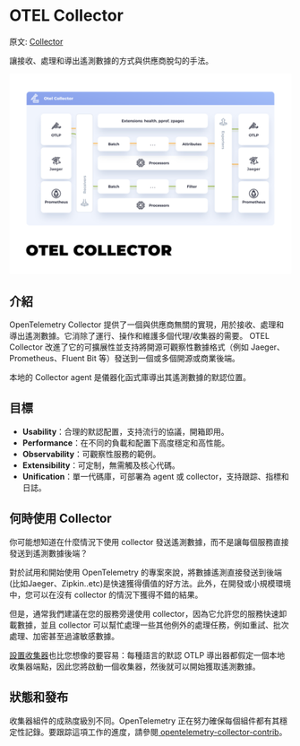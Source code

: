 # OTEL Collector

原文: [Collector](https://opentelemetry.io/docs/collector/)

讓接收、處理和導出遙測數據的方式與供應商脫勾的手法。

![](./assets/Otel_Collector.svg)

## 介紹

OpenTelemetry Collector 提供了一個與供應商無關的實現，用於接收、處理和導出遙測數據。它消除了運行、操作和維護多個代理/收集器的需要。 OTEL Collector 改進了它的可擴展性並支持將開源可觀察性數據格式（例如 Jaeger、Prometheus、Fluent Bit 等）發送到一個或多個開源或商業後端。

本地的 Collector agent 是儀器化函式庫導出其遙測數據的默認位置。

## 目標

- **Usability**：合理的默認配置，支持流行的協議，開箱即用。
- **Performance**：在不同的負載和配置下高度穩定和高性能。
- **Observability**：可觀察性服務的範例。
- **Extensibility**：可定制，無需觸及核心代碼。
- **Unification**：單一代碼庫，可部署為 agent 或 collector，支持跟踪、指標和日誌。

## 何時使用 Collector

你可能想知道在什麼情況下使用 collector 發送遙測數據，而不是讓每個服務直接發送到遙測數據後端？

對於試用和開始使用 OpenTelemetry 的專案來說，將數據遙測直接發送到後端(比如Jaeger、Zipkin..etc)是快速獲得價值的好方法。此外，在開發或小規模環境中，您可以在沒有 collector 的情況下獲得不錯的結果。

但是，通常我們建議在您的服務旁邊使用 collector，因為它允許您的服務快速卸載數據，並且 collector 可以幫忙處理一些其他例外的處理任務，例如重試、批次處理、加密甚至過濾敏感數據。

[設置收集器](https://opentelemetry.io/docs/collector/getting-started)也比您想像的要容易：每種語言的默認 OTLP 導出器都假定一個本地收集器端點，因此您將啟動一個收集器，然後就可以開始獲取遙測數據。

## 狀態和發布

收集器組件的成熟度級別不同。OpenTelemetry 正在努力確保每個組件都有其穩定性記錄。要跟踪這項工作的進度，請參閱[ opentelemetry-collector-contrib](https://github.com/open-telemetry/opentelemetry-collector-contrib/issues/10116)。

